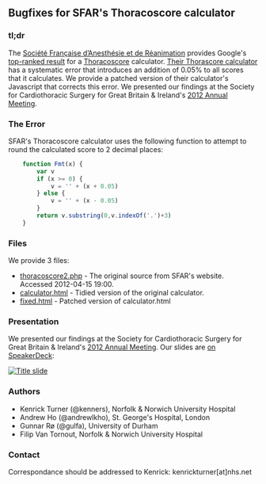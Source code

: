 ## Bugfixes for SFAR's Thoracoscore calculator

### tl;dr

The [Société Française d’Anesthésie et de Réanimation][1] provides Google's [top-ranked result][2] for a [Thoracoscore][3] calculator. [Their Thorascore calculator][4] has a systematic error that introduces an addition of 0.05% to all scores that it calculates. We provide a patched version of their calculator's Javascript that corrects this error. We presented our findings at the Society for Cardiothoracic Surgery for Great Britain & Ireland's [2012 Annual Meeting][5].

### The Error

SFAR's Thoracoscore calculator uses the following function to attempt to round the calculated score to 2 decimal places:
	
```javascript
	function Fmt(x) {
		var v
		if (x >= 0) {
			v = '' + (x + 0.05)
		} else {
			v = '' + (x - 0.05)
		}
		return v.substring(0,v.indexOf('.')+3)
	}
```

### Files

We provide 3 files:

 - [thoracoscore2.php][8] - The original source from SFAR's website. Accessed 2012-04-15 19:00.
 - [calculator.html][9] - Tidied version of the original calculator.
 - [fixed.html][10] - Patched version of calculator.html

### Presentation

We presented our findings at the Society for Cardiothoracic Surgery for Great Britain & Ireland's [2012 Annual Meeting][5].
Our slides are [on SpeakerDeck][6]:

[![Title slide][7]][6]

### Authors

 - Kenrick Turner (@kenners), Norfolk & Norwich University Hospital
 - Andrew Ho (@andrewlkho), St. George's Hospital, London
 - Gunnar Rø (@gulfa), University of Durham
 - Filip Van Tornout, Norfolk & Norwich University Hospital

### Contact

Correspondance should be addressed to Kenrick: kenrickturner[at]nhs.net

[1]: http://www.sfar.org "Société Française d’Anesthésie et de Réanimation's website"
[2]: http://www.google.com/search?q=thoracoscore "Search Google for 'thoracoscore'"
[3]: http://dx.doi.org/10.1016/j.jtcvs.2006.09.020 "Falcoz et al. The Thoracic Surgery Scoring System. J Thorac Cardiovasc Surg. 2007 Feb;133(2):325-32"
[4]: http://www.sfar.org/scores2/thoracoscore2.php  "SFAR's Thoracoscore calculator"
[5]: http://www.scts.org/annual_meeting "SCTS Annual Meeting 2012"
[6]: http://speakerdeck.com/u/kenrick/p/an-error-in-a-web-based-thoracoscore-calculator "Our slides from the SCTS Annual Meeting"
[7]: https://speakerd.s3.amazonaws.com/presentations/4f7ef74fe711f6001f009075/thumb_slide_0.jpg "Title slide from our presentation"
[8]: https://github.com/kenners/SFAR-thoracoscore/blob/master/thoracoscore2.php
[9]: https://github.com/kenners/SFAR-thoracoscore/blob/master/calculator.html
[10]: https://github.com/kenners/SFAR-thoracoscore/blob/master/fixed.html